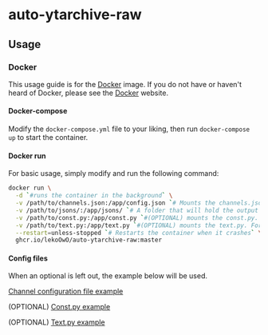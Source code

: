 # auto-ytarchive-raw

## Usage

### Docker

This usage guide is for the [Docker](https://www.docker.com/) image.
If you do not have or haven't heard of Docker, please see the [Docker](https://www.docker.com/) website.

#### Docker-compose

Modify the `docker-compose.yml` file to your liking, then run `docker-compose up` to start the container.

#### Docker run
For basic usage, simply modify and run the following command:
```bash
docker run \
  -d `#runs the container in the background` \
  -v /path/to/channels.json:/app/config.json `# Mounts the channels.json file. For usage, reference below` \
  -v /path/to/jsons/:/app/jsons/ `# A folder that will hold the output JSONS files` \
  -v /path/to/const.py:/app/const.py `#(OPTIONAL) mounts the const.py. For usage, reference below` \
  -v /path/to/text.py:/app/text.py `#(OPTIONAL) mounts the text.py. For usage, reference below` \
  --restart=unless-stopped `# Restarts the container when it crashes` \
  ghcr.io/lekoOwO/auto-ytarchive-raw:master
```
#### Config files

When an optional is left out, the example below will be used.

[Channel configuration file example](channels.example.yml)

(OPTIONAL) [Const.py example](const.example.py)

(OPTIONAL) [Text.py example](text.example.py)